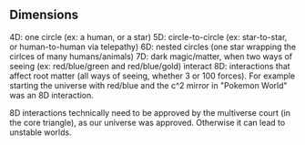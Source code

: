## Dimensions

4D: one circle (ex: a human, or a star)
5D: circle-to-circle (ex: star-to-star, or human-to-human via telepathy)
6D: nested circles (one star wrapping the cirlces of many humans/animals)
7D: dark magic/matter, when two ways of seeing (ex: red/blue/green and red/blue/gold) interact
8D: interactions that affect root matter (all ways of seeing, whether 3 or 100 forces). For example starting the universe with red/blue and the c^2 mirror in "Pokemon World" was an 8D interaction.

8D interactions technically need to be approved by the multiverse court (in the core triangle), as our universe was approved. Otherwise it can lead to unstable worlds. 